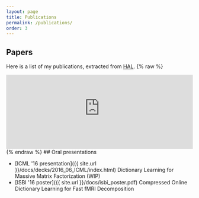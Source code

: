 ```yaml
---
layout: page
title: Publications
permalink: /publications/
order: 3
---
```

## Papers

Here is a list of my publications, extracted from [HAL](https://hal.archives-ouvertes.fr/).
{% raw %}
<iframe src="https://haltools.archives-ouvertes.fr/Public/afficheRequetePubli.php?auteur_exp=Arthur%2C+Mensch&CB_auteur=oui&CB_titre=oui&CB_article=oui&langue=Anglais&tri_exp=date_publi&ordre_aff=TA&Fen=Aff&css=../css/VisuCondenseSsCadre.css"
 style="width: 100%; border:none" height="200px" scrolling="no">
 &nbsp;
 </iframe>
{% endraw %}
## Oral presentations

- [ICML '16 presentation]({{ site.url }}/docs/decks/2016_06_ICML/index.html) Dictionary Learning for Massive Matrix Factorization (WIP)
- [ISBI '16 poster]({{ site.url }}/docs/isbi_poster.pdf) Compressed Online Dictionary Learning for Fast fMRI Decomposition
